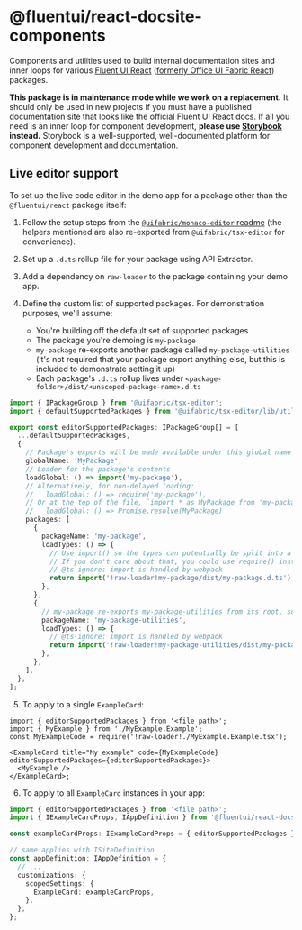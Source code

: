 # @fluentui/react-docsite-components

Components and utilities used to build internal documentation sites and inner loops for various [Fluent UI React](https://developer.microsoft.com/en-us/fluentui) ([formerly Office UI Fabric React](https://developer.microsoft.com/en-us/office/blogs/ui-fabric-is-evolving-into-fluent-ui/)) packages.

**This package is in maintenance mode while we work on a replacement.** It should only be used in new projects if you must have a published documentation site that looks like the official Fluent UI React docs. If all you need is an inner loop for component development, **please use [Storybook](https://storybook.js.org/) instead.** Storybook is a well-supported, well-documented platform for component development and documentation.

## Live editor support

To set up the live code editor in the demo app for a package other than the `@fluentui/react` package itself:

1. Follow the setup steps from the [`@uifabric/monaco-editor` readme](https://github.com/microsoft/fluentui/blob/master/packages/monaco-editor/README.md) (the helpers mentioned are also re-exported from `@uifabric/tsx-editor` for convenience).

2. Set up a `.d.ts` rollup file for your package using API Extractor.

3. Add a dependency on `raw-loader` to the package containing your demo app.

4. Define the custom list of supported packages. For demonstration purposes, we'll assume:

   - You're building off the default set of supported packages
   - The package you're demoing is `my-package`
   - `my-package` re-exports another package called `my-package-utilities` (it's not required that your package export anything else, but this is included to demonstrate setting it up)
   - Each package's `.d.ts` rollup lives under `<package-folder>/dist/<unscoped-package-name>.d.ts`

```ts
import { IPackageGroup } from '@uifabric/tsx-editor';
import { defaultSupportedPackages } from '@uifabric/tsx-editor/lib/utilities/defaultSupportedPackages';

export const editorSupportedPackages: IPackageGroup[] = [
  ...defaultSupportedPackages,
  {
    // Package's exports will be made available under this global name at runtime
    globalName: 'MyPackage',
    // Loader for the package's contents
    loadGlobal: () => import('my-package'),
    // Alternatively, for non-delayed loading:
    //   loadGlobal: () => require('my-package'),
    // Or at the top of the file, `import * as MyPackage from 'my-package'`, then:
    //   loadGlobal: () => Promise.resolve(MyPackage)
    packages: [
      {
        packageName: 'my-package',
        loadTypes: () => {
          // Use import() so the types can potentially be split into a separate chunk and delay loaded.
          // If you don't care about that, you could use require() instead.
          // @ts-ignore: import is handled by webpack
          return import('!raw-loader!my-package/dist/my-package.d.ts');
        },
      },
      {
        // my-package re-exports my-package-utilities from its root, so it goes under the same global
        packageName: 'my-package-utilities',
        loadTypes: () => {
          // @ts-ignore: import is handled by webpack
          return import('!raw-loader!my-package-utilities/dist/my-package-utilities.d.ts');
        },
      },
    ],
  },
];
```

5. To apply to a single `ExampleCard`:

```tsx
import { editorSupportedPackages } from '<file path>';
import { MyExample } from './MyExample.Example';
const MyExampleCode = require('!raw-loader!./MyExample.Example.tsx');

<ExampleCard title="My example" code={MyExampleCode} editorSupportedPackages={editorSupportedPackages}>
  <MyExample />
</ExampleCard>;
```

6. To apply to all `ExampleCard` instances in your app:

```ts
import { editorSupportedPackages } from '<file path>';
import { IExampleCardProps, IAppDefinition } from '@fluentui/react-docsite-components';

const exampleCardProps: IExampleCardProps = { editorSupportedPackages };

// same applies with ISiteDefinition
const appDefinition: IAppDefinition = {
  // ...
  customizations: {
    scopedSettings: {
      ExampleCard: exampleCardProps,
    },
  },
};
```
